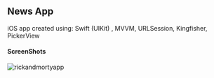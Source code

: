 ## News App
iOS app created using:
Swift (UIKit) , 
MVVM,
URLSession,
Kingfisher,
PickerView

#### ScreenShots
![rickandmortyapp](https://user-images.githubusercontent.com/39503844/161444912-34721a29-dfc9-4c30-8025-730a93a2fb92.png)
